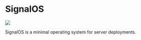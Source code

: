 # SignalOS

<a href="https://northernsignal.com"><img src="https://northernsignal.com/norsiglogo802.png"></a>

SignalOS is a minimal operating system for server deployments. 

